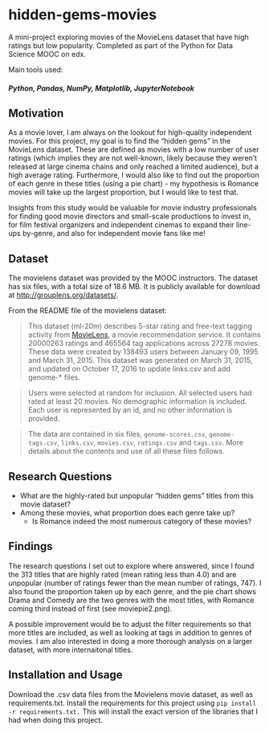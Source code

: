 # hidden-gems-movies

A mini-project exploring movies of the MovieLens dataset that have high ratings but low popularity. Completed as part of the Python for Data Science MOOC on edx.

Main tools used: 
##### Python, Pandas, NumPy, Matplotlib, JupyterNotebook

## Motivation
As a movie lover, I am always on the lookout for high-quality independent movies. For this project, my goal is to find the “hidden gems” in the MovieLens dataset. 
These are defined as movies with a low number of user ratings (which implies they are not well-known, likely because they weren’t released at large cinema chains and only reached a limited audience), but a high average rating. 
Furthermore, I would also like to find out the proportion of each genre in these titles (using a pie chart) - my hypothesis is Romance movies will take up the largest proportion, but I would like to test that.

Insights from this study would be valuable for movie industry professionals for finding good movie directors and small-scale productions to invest in, for film festival organizers and independent cinemas to expand their line-ups by-genre, and also for independent movie fans like me!

## Dataset
The movielens dataset was provided by the MOOC instructors. The dataset has six files, with a total size of 18.6 MB. It is publicly available for download at <http://grouplens.org/datasets/>.

From the README file of the movielens dataset:

> This dataset (ml-20m) describes 5-star rating and free-text tagging activity from [MovieLens](http://movielens.org), a movie recommendation service. It contains 20000263 ratings and 465564 tag applications across 27278 movies. These data were created by 138493 users between January 09, 1995 and March 31, 2015. This dataset was generated on March 31, 2015, and updated on October 17, 2016 to update links.csv and add genome-* files.

> Users were selected at random for inclusion. All selected users had rated at least 20 movies. No demographic information is included. Each user is represented by an id, and no other information is provided.

> The data are contained in six files, `genome-scores.csv`, `genome-tags.csv`, `links.csv`, `movies.csv`, `ratings.csv` and `tags.csv`. More details about the contents and use of all these files follows.

 
## Research Questions
* What are the highly-rated but unpopular “hidden gems” titles from this movie dataset?
* Among these movies, what proportion does each genre take up?
  * Is Romance indeed the most numerous category of these movies?

## Findings

The research questions I set out to explore where answered, since I found the 313 titles that are highly rated (mean rating less than 4.0) and are unpopular (number of ratings fewer than the mean number of ratings, 747). 
I also found the proportion taken up by each genre, and the pie chart shows Drama and Comedy are the two genres with the most titles, with Romance coming third instead of first (see moviepie2.png).

A possible improvement would be to adjust the filter requirements so that more titles are included, as well as looking at tags in addition to genres of movies. 
I am also interested in doing a more thorough analysis on a larger dataset, with more internaitonal titles.
 
## Installation and Usage
Download the .csv data files from the Movielens movie dataset, as well as requirements.txt.
Install the requirements for this project using `pip install -r requirements.txt.` This will install the exact version of the libraries that I had when doing this project.
